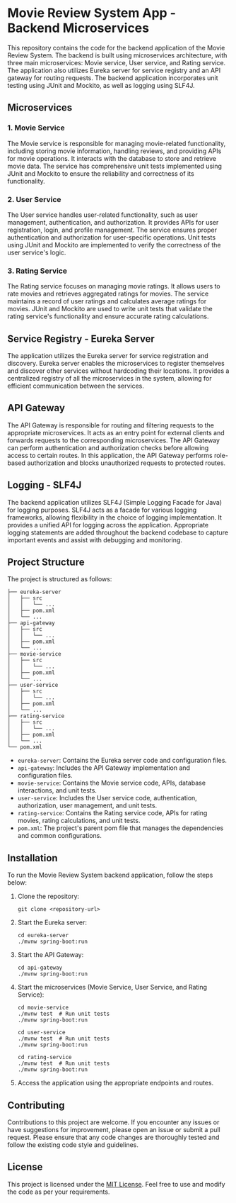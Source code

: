 # Movie Review System App - Backend Microservices

This repository contains the code for the backend application of the Movie Review System. The backend is built using microservices architecture, with three main microservices: Movie service, User service, and Rating service. The application also utilizes Eureka server for service registry and an API gateway for routing requests. The backend application incorporates unit testing using JUnit and Mockito, as well as logging using SLF4J.

## Microservices

### 1. Movie Service

The Movie service is responsible for managing movie-related functionality, including storing movie information, handling reviews, and providing APIs for movie operations. It interacts with the database to store and retrieve movie data. The service has comprehensive unit tests implemented using JUnit and Mockito to ensure the reliability and correctness of its functionality.

### 2. User Service

The User service handles user-related functionality, such as user management, authentication, and authorization. It provides APIs for user registration, login, and profile management. The service ensures proper authentication and authorization for user-specific operations. Unit tests using JUnit and Mockito are implemented to verify the correctness of the user service's logic.

### 3. Rating Service

The Rating service focuses on managing movie ratings. It allows users to rate movies and retrieves aggregated ratings for movies. The service maintains a record of user ratings and calculates average ratings for movies. JUnit and Mockito are used to write unit tests that validate the rating service's functionality and ensure accurate rating calculations.

## Service Registry - Eureka Server

The application utilizes the Eureka server for service registration and discovery. Eureka server enables the microservices to register themselves and discover other services without hardcoding their locations. It provides a centralized registry of all the microservices in the system, allowing for efficient communication between the services.

## API Gateway

The API Gateway is responsible for routing and filtering requests to the appropriate microservices. It acts as an entry point for external clients and forwards requests to the corresponding microservices. The API Gateway can perform authentication and authorization checks before allowing access to certain routes. In this application, the API Gateway performs role-based authorization and blocks unauthorized requests to protected routes.

## Logging - SLF4J

The backend application utilizes SLF4J (Simple Logging Facade for Java) for logging purposes. SLF4J acts as a facade for various logging frameworks, allowing flexibility in the choice of logging implementation. It provides a unified API for logging across the application. Appropriate logging statements are added throughout the backend codebase to capture important events and assist with debugging and monitoring.

## Project Structure

The project is structured as follows:

```
├── eureka-server
│   ├── src
│   │   └── ...
│   ├── pom.xml
│   └── ...
├── api-gateway
│   ├── src
│   │   └── ...
│   ├── pom.xml
│   └── ...
├── movie-service
│   ├── src
│   │   └── ...
│   ├── pom.xml
│   └── ...
├── user-service
│   ├── src
│   │   └── ...
│   ├── pom.xml
│   └── ...
├── rating-service
│   ├── src
│   │   └── ...
│   ├── pom.xml
│   └── ...
└── pom.xml
```

- `eureka-server`: Contains the Eureka server code and configuration files.
- `api-gateway`: Includes the API Gateway implementation and configuration files.
- `movie-service`: Contains the Movie service code, APIs, database interactions, and unit tests.
- `user-service`: Includes the User service code, authentication, authorization, user management, and unit tests.
- `rating-service`: Contains the Rating service code, APIs for rating movies, rating calculations, and unit tests.
- `pom.xml`: The project's parent pom file that manages the dependencies and common configurations.

## Installation

To run the Movie Review System backend application, follow the steps below:

1. Clone the repository:

   ```
   git clone <repository-url>
   ```

2. Start the Eureka server:

   ```
   cd eureka-server
   ./mvnw spring-boot:run
   ```

3. Start the API Gateway:

   ```
   cd api-gateway
   ./mvnw spring-boot:run
   ```

4. Start the microservices (Movie Service, User Service, and Rating Service):

   ```
   cd movie-service
   ./mvnw test  # Run unit tests
   ./mvnw spring-boot:run
   ```

   ```
   cd user-service
   ./mvnw test  # Run unit tests
   ./mvnw spring-boot:run
   ```

   ```
   cd rating-service
   ./mvnw test  # Run unit tests
   ./mvnw spring-boot:run
   ```

5. Access the application using the appropriate endpoints and routes.

## Contributing

Contributions to this project are welcome. If you encounter any issues or have suggestions for improvement, please open an issue or submit a pull request. Please ensure that any code changes are thoroughly tested and follow the existing code style and guidelines.

## License

This project is licensed under the [MIT License](LICENSE). Feel free to use and modify the code as per your requirements.
